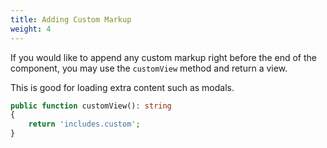 ```yaml
---
title: Adding Custom Markup
weight: 4
---
```


If you would like to append any custom markup right before the end of the component, you may use the `customView` method and return a view.

This is good for loading extra content such as modals.

```php
public function customView(): string
{
    return 'includes.custom';
}
```
